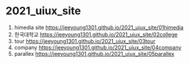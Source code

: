 # 2021_uiux_site
1. himedia site https://jeeyoung1301.github.io/2021_uiux_site/01himedia
1. 한국대학교 https://jeeyoung1301.github.io/2021_uiux_site/02college
1. tour https://jeeyoung1301.github.io/2021_uiux_site/03tour
1. company https://jeeyoung1301.github.io/2021_uiux_site/04company
1. parallex https://jeeyoung1301.github.io/2021_uiux_site/05parallex